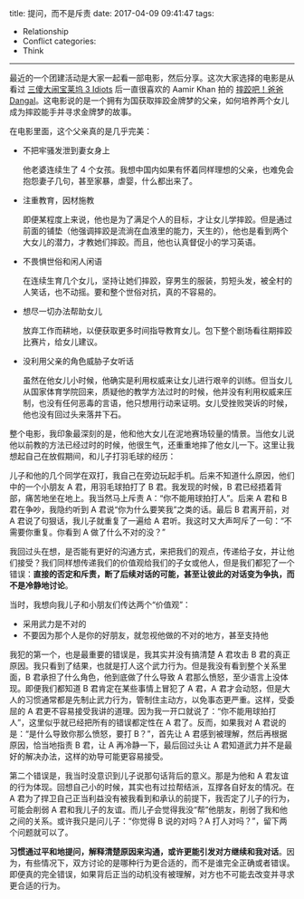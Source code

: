 title: 提问，而不是斥责
date: 2017-04-09 09:41:47
tags:
  - Relationship
  - Conflict
categories:
  - Think
---


最近的一个团建活动是大家一起看一部电影，然后分享。这次大家选择的电影是从看过 [三傻大闹宝莱坞 3 Idiots](http://www.imdb.com/title/tt1187043) 后一直很喜欢的 Aamir Khan 拍的 [摔跤吧！爸爸 Dangal](http://www.imdb.com/title/tt5074352/)。这电影说的是一个拥有为国获取摔跤金牌梦的父亲，如何培养两个女儿成为摔跤能手并寻求金牌梦的故事。  

在电影里面，这个父亲真的是几乎完美：  

* 不把牢骚发泄到妻女身上  

  他老婆连续生了 4 个女孩。我想中国内如果有怀着同样理想的父亲，也难免会抱怨妻子几句，甚至家暴，虐婴，什么都出来了。  

* 注重教育，因材施教

  即便某程度上来说，他也是为了满足个人的目标，才让女儿学摔跤。但是通过前面的铺垫（他强调摔跤是流淌在血液里的能力，天生的），他也是看到两个大女儿的潜力，才教她们摔跤。而且，他也认真督促小的学习英语。

* 不畏惧世俗和闲人闲语

  在连续生育几个女儿，坚持让她们摔跤，穿男生的服装，剪短头发，被全村的人笑话，也不动摇。要和整个世俗对抗，真的不容易的。  

* 想尽一切办法帮助女儿

  放弃工作而耕地，以便获取更多时间指导教育女儿。包下整个剧场看往期摔跤比赛片，给女儿建议。

* 没利用父亲的角色威胁子女听话

  虽然在他女儿小时候，他确实是利用权威来让女儿进行艰辛的训练。但当女儿从国家体育学院回来，质疑他的教学方法过时的时候，他并没有利用权威来压制，也没有任何恶毒的言语，他只想用行动来证明。女儿受挫败哭诉的时候，他也没有回过头来落井下石。  

整个电影，我印象最深刻的是，他和他大女儿在泥地赛场较量的情景。当他女儿说他以前教的方法已经过时的时候，他很生气，还重重地摔了他女儿一下。这里让我想起自己在放假期间，和儿子打羽毛球的经历：  

儿子和他的几个同学在双打，我自己在旁边玩起手机。后来不知道什么原因，他们中的一个小朋友 A 君，用羽毛球拍打了 B 君。我发现的时候，B 君已经捂着背部，痛苦地坐在地上。我当然马上斥责 A：“你不能用球拍打人”。后来 A 君和 B 君在争吵，我隐约听到 A 君说“你为什么要笑我”之类的话。最后 B 君离开前，对 A 君说了句狠话，我儿子就重复了一遍给 A 君听。我这时又大声呵斥了一句：“不需要你重复。你看到 A 做了什么不对的没？”

我回过头在想，是否能有更好的沟通方式，来把我们的观点，传递给子女，并让他们接受？我们同样想传递我们的价值观给我们的子女或他人，但是我们都犯了一个错误：**直接的否定和斥责，断了后续对话的可能，甚至让彼此的对话变为争执，而不是冷静地讨论**。  

当时，我想向我儿子和小朋友们传达两个“价值观”：  

* 采用武力是不对的  
* 不要因为那个人是你的好朋友，就忽视他做的不对的地方，甚至支持他  

我犯的第一个，也是最重要的错误是，我其实并没有搞清楚 A 君攻击 B 君的真正原因。我只看到了结果，也就是打人这个武力行为。但是我没有看到整个关系里面，B 君承担了什么角色，他到底做了什么导致 A 君那么愤怒，至少语言上没体现。即便我们都知道 B 君肯定在某些事情上冒犯了 A 君，A 君才会动怒，但是大人的习惯通常都是先制止武力行为，管制住主动方，以免事态更严重。这样，受委屈的 A 君更不容易接受我讲的道理。因为我一开口就说了：“你不能用球拍打人”，这里似乎就已经把所有的错误都定性在 A 君了。反而，如果我对 A 君说的是：“是什么导致你那么愤怒，要打 B？”，首先让 A 君感到被理解，然后再根据原因，恰当地指责 B 君，让 A 再冷静一下，最后回过头让 A 君知道武力并不是最好的解决办法，这样的劝导可能更容易接受。  

第二个错误是，我当时没意识到儿子说那句话背后的意义。那是为他和 A 君友谊的行为体现。回想自己小的时候，其实也有过拉帮结派，互撑各自好友的情况。在 A 君为了捍卫自己正当利益没有被我看到和承认的前提下，我否定了儿子的行为，可能会削弱 A 君和我儿子的友谊。而儿子会觉得我没“帮”他朋友，削弱了我和他之间的关系。或许我只是问儿子：“你觉得 B 说的对吗？A 打人对吗？”，留下两个问题就可以了。  

**习惯通过平和地提问，解释清楚原因来沟通，或许更能引发对方继续和我对话**。因为，有些情况下，双方讨论的是哪种行为更合适的，而不是谁完全正确或者错误。即便真的完全错误，如果背后正当的动机没有被理解，对方也不可能去改变并寻求更合适的行为。  
